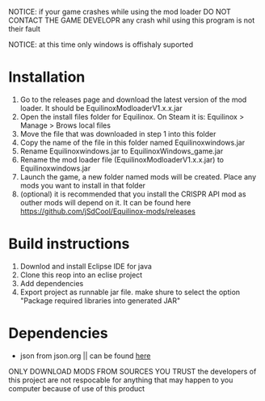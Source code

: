 NOTICE: if your game crashes while using the mod loader DO NOT CONTACT THE GAME DEVELOPR any crash whil using this program is not their fault

NOTICE: at this time only windows is offishaly suported

# Installation 
1. Go to the releases page and download the latest version of the mod loader. It should be EquilinoxModloaderV1.x.x.jar  
2. Open the install files folder for Equilinox. On Steam it is: Equilinox > Manage > Brows local files  
3. Move the file that was downloaded in step 1 into this folder
4. Copy the name of the file in this folder named Equilinoxwindows.jar
5. Rename Equilinoxwindows.jar to EquilinoxWindows_game.jar
6. Rename the mod loader file (EquilinoxModloaderV1.x.x.jar) to Equilinoxwindows.jar
7. Launch the game, a new folder named mods will be created. Place any mods you want to install in that folder
8. (optional) it is recommended that you install the CRISPR API mod as outher mods will depend on it. It can be found here https://github.com/jSdCool/Equilinox-mods/releases


# Build instructions
1. Downlod and install Eclipse IDE for java
2. Clone this reop into an eclise project
3. Add dependencies
4. Export project as runnable jar file. make shure to select the option "Package required libraries into generated JAR"


# Dependencies
* json from json.org || can be found [here](https://mvnrepository.com/artifact/org.json/json)


ONLY DOWNLOAD MODS FROM SOURCES YOU TRUST  the developers of this project are not respocable for anything that may happen to you computer because of use of this product
